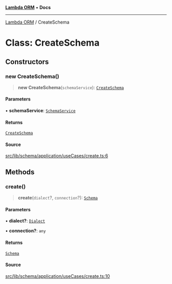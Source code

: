 [**Lambda ORM**](../README.md) • **Docs**

***

[Lambda ORM](../README.md) / CreateSchema

# Class: CreateSchema

## Constructors

### new CreateSchema()

> **new CreateSchema**(`schemaService`): [`CreateSchema`](CreateSchema.md)

#### Parameters

• **schemaService**: [`SchemaService`](SchemaService.md)

#### Returns

[`CreateSchema`](CreateSchema.md)

#### Source

[src/lib/schema/application/useCases/create.ts:6](https://github.com/lambda-orm/lambdaorm-base/blob/a635589f3d58a8022cbddf078d76ce5a7a0b2137/src/lib/schema/application/useCases/create.ts#L6)

## Methods

### create()

> **create**(`dialect`?, `connection`?): [`Schema`](../interfaces/Schema.md)

#### Parameters

• **dialect?**: [`Dialect`](../enumerations/Dialect.md)

• **connection?**: `any`

#### Returns

[`Schema`](../interfaces/Schema.md)

#### Source

[src/lib/schema/application/useCases/create.ts:10](https://github.com/lambda-orm/lambdaorm-base/blob/a635589f3d58a8022cbddf078d76ce5a7a0b2137/src/lib/schema/application/useCases/create.ts#L10)
